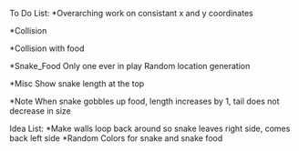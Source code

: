 To Do List:
*Overarching
  work on consistant x and y coordinates

*Collision
  <!-- *Collision with walls -->
  <!-- *Collision with self -->
  *Collision with food

*Snake_Food
  Only one ever in play
  Random location generation

*Misc
  Show snake length at the top

*Note
  When snake gobbles up food, length increases by 1,
  tail does not decrease in size

Idea List:
  *Make walls loop back around so snake leaves right side, comes back left side
  *Random Colors for snake and snake food
